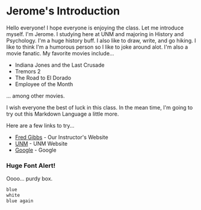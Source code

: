 # Jerome's Introduction


Hello everyone! I hope everyone is enjoying the class. Let me introduce myself. I'm Jerome. I studying here at UNM and majoring in History and Psychology. I'm a huge history buff. I also like to draw, write, and go hiking. I like to think I'm a humorous person so I like to joke around alot. I'm also a movie fanatic. My favorite movies include...

  - Indiana Jones and the Last Crusade
  - Tremors 2
  - The Road to El Dorado
  - Employee of the Month
  
... among other movies.

I wish everyone the best of luck in this class. In the mean time, I'm going to try out this Markdown Language a little more. 

Here are a few links to try...

* [Fred Gibbs] - Our Instructor's Website
* [UNM] - UNM Website
* [Google] - Google

### Huge Font Alert!


Oooo... purdy box.
```sh
blue
white
blue again
```






[//]: # (This is only a test.)

   [Fred Gibbs]: <http://fredgibbs.net/courses/digital-futures-of-history/>
   [UNM]: <http://unm.edu>
   [Google]: <http://google.com>


 
